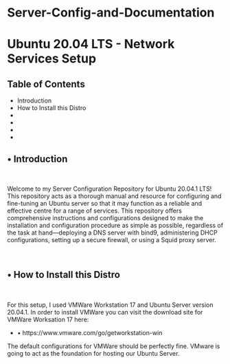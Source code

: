 # Server-Config-and-Documentation
<h1>Ubuntu 20.04 LTS - Network Services Setup</h1>
<h2>Table of Contents</h2>
<ul>
  <li>Introduction</li>
  <li>How to Install this Distro</li>
  <li></li>
  <li></li>
  <li></li>
  <li></li>
</ul>
<h2>•	Introduction</h2>
<br>
<p>Welcome to my Server Configuration Repository for Ubuntu 20.04.1 LTS! This repository acts as a thorough manual and resource for configuring and fine-tuning an Ubuntu server so that it may function as a reliable and effective centre for a range of services. This repository offers comprehensive instructions and configurations designed to make the installation and configuration procedure as simple as possible, regardless of the task at hand—deploying a DNS server with bind9, administering DHCP configurations, setting up a secure firewall, or using a Squid proxy server.</p>
<br>
<h2>•	How to Install this Distro</h2>
<br/>
<p>For this setup, I used VMWare Workstation 17 and Ubuntu Server version 20.04.1. In order to install VMWare you can visit the download site for VMWare Worksation 17 here:</p> 
<ul>
  <li>•	https://www.vmware.com/go/getworkstation-win</li>
</ul>
<p>The default configurations for VMWare should be perfectly fine. VMware is going to act as the foundation for hosting our Ubuntu Server.</p>

